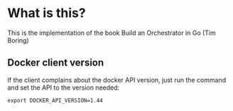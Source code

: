 # What is this?
This is the implementation of the book Build an Orchestrator in Go (Tim Boring)

## Docker client version
If the client complains about the docker API version, just run the command and set the API to the version needed:
```
export DOCKER_API_VERSION=1.44
```
